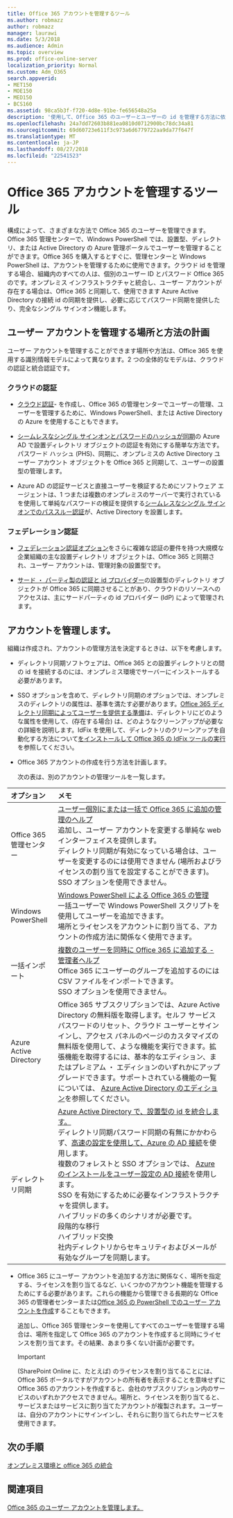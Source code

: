 ```yaml
---
title: Office 365 アカウントを管理するツール
ms.author: robmazz
author: robmazz
manager: laurawi
ms.date: 5/3/2018
ms.audience: Admin
ms.topic: overview
ms.prod: office-online-server
localization_priority: Normal
ms.custom: Adm_O365
search.appverid:
- MET150
- MOE150
- MED150
- BCS160
ms.assetid: 98ca5b3f-f720-4d8e-91be-fe656548a25a
description: '使用して、Office 365 のユーザーとユーザーの id を管理する方法に依存して使用することができる方法を管理するには、どのようなツールについて説明します。 '
ms.openlocfilehash: 24a7dd72603b881ea0810d0712900bc78dc34a81
ms.sourcegitcommit: 69d60723e611f3c973a6d6779722aa9da77f647f
ms.translationtype: MT
ms.contentlocale: ja-JP
ms.lasthandoff: 08/27/2018
ms.locfileid: "22541523"
---
```

# <a name="tools-to-manage-office-365-accounts"></a>Office 365 アカウントを管理するツール

構成によって、さまざまな方法で Office 365 のユーザーを管理できます。Office 365 管理センターで、Windows PowerShell では、設置型、ディレクトリ、または Active Directory の Azure 管理ポータルでユーザーを管理することができます。Office 365 を購入するとすぐに、管理センターと Windows PowerShell は、アカウントを管理するために使用できます。クラウド id を管理する場合、組織内のすべての人は、個別のユーザー ID とパスワード Office 365 のです。オンプレミス インフラストラクチャと統合し、ユーザー アカウントが存在する場合は、Office 365 と同期して、使用できます Azure Active Directory の接続 id の同期を提供し、必要に応じてパスワード同期を提供したり、完全なシングル サインオン機能します。
  
## <a name="plan-for-where-and-how-you-will-manage-your-user-accounts"></a>ユーザー アカウントを管理する場所と方法の計画

ユーザー アカウントを管理することができます場所や方法は、Office 365 を使用する識別情報モデルによって異なります。2 つの全体的なモデルは、クラウドの認証と統合認証です。
  
### <a name="cloud-authentication"></a>クラウドの認証

- [クラウド認証](about-office-365-identity.md#cloud-authentication)- を作成し、Office 365 の管理センターでユーザーの管理、ユーザーを管理するために、Windows PowerShell、または Active Directory の Azure を使用することもできます。 
    
- [シームレスなシングル サインオンとパスワードのハッシュが同期](about-office-365-identity.md)の Azure AD で設置ディレクトリ オブジェクトの認証を有効にする簡単な方法です。パスワード ハッシュ (PHS)、同期に、オンプレミスの Active Directory ユーザー アカウント オブジェクトを Office 365 と同期して、ユーザーの設置型の管理します。 
    
- Azure AD の認証サービスと直接ユーザーを検証するためにソフトウェア エージェントは、1 つまたは複数のオンプレミスのサーバーで実行されているを使用して単純なパスワードの検証を提供する[シームレスなシングル サインオンでのパススルー認証](about-office-365-identity.md)が、Active Directory を設置します。 
    
### <a name="federated-authentication"></a>フェデレーション認証

- [フェデレーション認証オプション](about-office-365-identity.md#federated-authentication-options)をさらに複雑な認証の要件を持つ大規模な企業組織の主な設置ディレクトリ オブジェクトは、Office 365 と同期され、ユーザー アカウントは、管理対象の設置型です。 
    
- [サード ・ パーティ製の認証と id プロバイダー](about-office-365-identity.md)の設置型のディレクトリ オブジェクトが Office 365 に同期させることがあり、クラウドのリソースへのアクセスは、主にサードパーティの id プロバイダー (IdP) によって管理されます。 
    
## <a name="managing-accounts"></a>アカウントを管理します。

組織は作成され、アカウントの管理方法を決定するときは、以下を考慮します。
  
- ディレクトリ同期ソフトウェアは、Office 365 との設置ディレクトリとの間の id を接続するのには、オンプレミス環境でサーバーにインストールする必要があります。
    
- SSO オプションを含めて、ディレクトリ同期のオプションでは、オンプレミスのディレクトリの属性は、基準を満たす必要があります。[Office 365 ディレクトリ同期によってユーザーを提供する準備](prepare-for-directory-synchronization.md)は、ディレクトリにどのような属性を使用して、(存在する場合) は、どのようなクリーンアップが必要なの詳細を説明します。IdFix を使用して、ディレクトリのクリーンアップを自動化する方法について[をインストールして Office 365 の IdFix ツールの実行](install-and-run-idfix.md)を参照してください。 
    
- Office 365 アカウントの作成を行う方法を計画します。
    
    次の表は、別のアカウントの管理ツールを一覧します。
    
|**オプション**|**メモ**|
|:-----|:-----|
|Office 365 管理センター  <br/> |[ユーザー個別にまたは一括で Office 365 に追加の管理のヘルプ](https://support.office.com/article/1970f7d6-03b5-442f-b385-5880b9c256ec) <br/>  追加し、ユーザー アカウントを変更する単純な web インターフェイスを提供します。  <br/>  ディレクトリ同期が有効になっている場合は、ユーザーを変更するのには使用できません (場所およびライセンスの割り当てを設定することができます)。  <br/>  SSO オプションを使用できません。  <br/> |
|Windows PowerShell  <br/> |[Windows PowerShell による Office 365 の管理](https://go.microsoft.com/fwlink/p/?LinkId=698471) <br/>  一括ユーザーで Windows PowerShell スクリプトを使用してユーザーを追加できます。  <br/>  場所とライセンスをアカウントに割り当てる、アカウントの作成方法に関係なく使用できます。  <br/> |
|一括インポート  <br/> |[複数のユーザーを同時に Office 365 に追加する - 管理者ヘルプ](add-several-users-at-the-same-time.md) <br/>  Office 365 にユーザーのグループを追加するのには CSV ファイルをインポートできます。  <br/>  SSO オプションを使用できません。  <br/> |
|Azure Active Directory  <br/> |Office 365 サブスクリプションでは、Azure Active Directory の無料版を取得します。セルフ サービス パスワードのリセット、クラウド ユーザーとサインインし、アクセス パネルのページのカスタマイズの無料版を使用して、ような機能を実行できます。拡張機能を取得するには、基本的なエディション、またはプレミアム ・ エディションのいずれかにアップグレードできます。サポートされている機能の一覧については、 [Azure Active Directory のエディション](https://go.microsoft.com/fwlink/p/?LinkId=698465)を参照してください。<br/> |
|ディレクトリ同期  <br/> |[Azure Active Directory で、設置型の id を統合します。](https://go.microsoft.com/fwlink/p/?LinkID=624168) <br/>  ディレクトリ同期パスワード同期の有無にかかわらず、[高速の設定を使用して、Azure の AD 接続](https://go.microsoft.com/fwlink/p/?LinkID=698537)を使用します。  <br/>  複数のフォレストと SSO オプションでは、 [Azure のインストールをユーザー設定の AD 接続](https://go.microsoft.com/fwlink/p/?LinkId=698430)を使用します。  <br/>  SSO を有効にするために必要なインフラストラクチャを提供します。  <br/>  ハイブリッドの多くのシナリオが必要です。  <br/>  段階的な移行  <br/>  ハイブリッド交換  <br/>  社内ディレクトリからセキュリティおよびメールが有効なグループを同期します。  <br/> |
   
- Office 365 にユーザー アカウントを追加する方法に関係なく、場所を指定する、ライセンスを割り当てるなど、いくつかのアカウント機能を管理するためにする必要があります。これらの機能から管理できる長期的な Office 365 の管理者センターまたは[Office 365 の PowerShell でのユーザー アカウントを作成](https://go.microsoft.com/fwlink/p/?LinkId=717083)することもできます。
    
    追加し、Office 365 管理センターを使用してすべてのユーザーを管理する場合は、場所を指定して Office 365 のアカウントを作成すると同時にライセンスを割り当てます。その結果、あまり多くない計画が必要です。
    
    > [!IMPORTANT]
    > (SharePoint Online に、たとえば) のライセンスを割り当てることには、Office 365 ポータルですがアカウントの所有者を表示することを意味せずに Office 365 のアカウントを作成すると、会社のサブスクリプション内のサービスのいずれかアクセスできません。場所と、ライセンスを割り当てると、サービスまたはサービスに割り当てたアカウントが複製されます。ユーザーは、自分のアカウントにサインインし、それらに割り当てられたサービスを使用できます。 
  
## <a name="next-steps"></a>次の手順

[オンプレミス環境と office 365 の統合](office-365-integration.md)
  
## <a name="see-also"></a>関連項目

[Office 365 のユーザー アカウントを管理します。](https://support.office.com/article/3204162b-0b6c-4838-8a11-394b9bfd31de.aspx)
  

